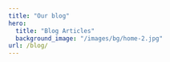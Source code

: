 ```yaml
---
title: "Our blog"
hero:
  title: "Blog Articles"
  background_image: "/images/bg/home-2.jpg"
url: /blog/
---
```


